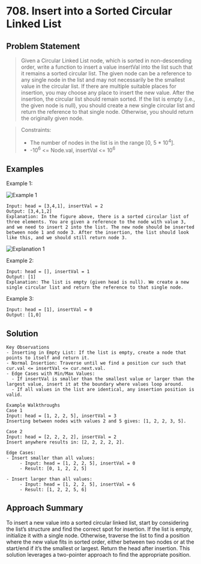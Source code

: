 # 708. Insert into a Sorted Circular Linked List

## Problem Statement

> Given a Circular Linked List node, which is sorted in non-descending order, write a function to insert a value insertVal into the list such that it remains a sorted circular list. The given node can be a reference to any single node in the list and may not necessarily be the smallest value in the circular list.
> If there are multiple suitable places for insertion, you may choose any place to insert the new value. After the insertion, the circular list should remain sorted.
> If the list is empty (i.e., the given node is null), you should create a new single circular list and return the reference to that single node. Otherwise, you should return the originally given node.

> Constraints:
>
> - The number of nodes in the list is in the range [0, 5 \* 10<sup>4</sup>].
> - -10<sup>6</sup> <= Node.val, insertVal <= 10<sup>6</sup>

## Examples

Example 1:

![Example 1](https://assets.leetcode.com/uploads/2019/01/19/example_1_before_65p.jpg)

```
Input: head = [3,4,1], insertVal = 2
Output: [3,4,1,2]
Explanation: In the figure above, there is a sorted circular list of three elements. You are given a reference to the node with value 3, and we need to insert 2 into the list. The new node should be inserted between node 1 and node 3. After the insertion, the list should look like this, and we should still return node 3.
```

![Explanation 1](https://assets.leetcode.com/uploads/2019/01/19/example_1_after_65p.jpg)

Example 2:

```
Input: head = [], insertVal = 1
Output: [1]
Explanation: The list is empty (given head is null). We create a new single circular list and return the reference to that single node.
```

Example 3:

```
Input: head = [1], insertVal = 0
Output: [1,0]
```

## Solution

```
Key Observations
- Inserting in Empty List: If the list is empty, create a node that points to itself and return it.
- Normal Insertion: Traverse until we find a position cur such that cur.val <= insertVal <= cur.next.val.
- Edge Cases with Min/Max Values:
  - If insertVal is smaller than the smallest value or larger than the largest value, insert it at the boundary where values loop around.
  - If all values in the list are identical, any insertion position is valid.
```

```
Example Walkthroughs
Case 1
Input: head = [1, 2, 2, 5], insertVal = 3
Inserting between nodes with values 2 and 5 gives: [1, 2, 2, 3, 5].

Case 2
Input: head = [2, 2, 2, 2], insertVal = 2
Insert anywhere results in: [2, 2, 2, 2, 2].

Edge Cases:
- Insert smaller than all values:
     - Input: head = [1, 2, 2, 5], insertVal = 0
     - Result: [0, 1, 2, 2, 5]

- Insert larger than all values:
     - Input: head = [1, 2, 2, 5], insertVal = 6
     - Result: [1, 2, 2, 5, 6]
```

## Approach Summary

To insert a new value into a sorted circular linked list, start by considering the list’s structure and find the correct spot for insertion. If the list is empty, initialize it with a single node. Otherwise, traverse the list to find a position where the new value fits in sorted order, either between two nodes or at the start/end if it’s the smallest or largest. Return the head after insertion. This solution leverages a two-pointer approach to find the appropriate position.
